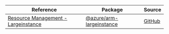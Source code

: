 | Reference | Package | Source |
|---|---|---|
|[Resource Management - Largeinstance](arm-largeinstance-readme.md)|[@azure/arm-largeinstance](https://www.npmjs.com/package/@azure/arm-largeinstance)|[GitHub](https://github.com/Azure/azure-sdk-for-js/blob/main/sdk/largeinstance/arm-largeinstance)|
